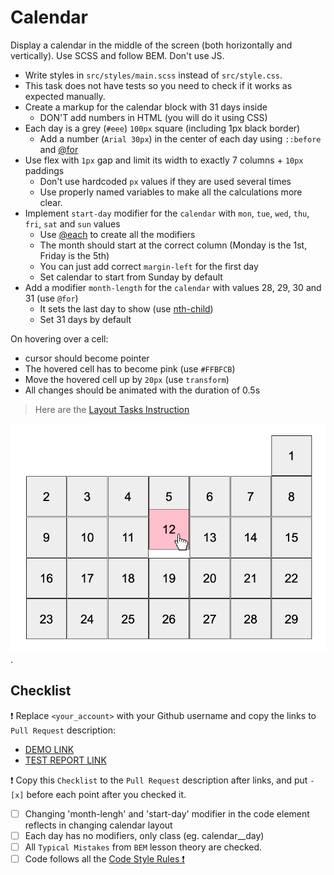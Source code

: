 # Calendar

Display a calendar in the middle of the screen (both horizontally and vertically). Use SCSS and follow BEM. Don't use JS.

- Write styles in `src/styles/main.scss` instead of `src/style.css`.
- This task does not have tests so you need to check if it works as expected manually.
- Create a markup for the calendar block with 31 days inside
  - DON'T add numbers in HTML (you will do it using CSS)
- Each day is a grey (`#eee`) `100px` square (including 1px black border)
  - Add a number (`Arial 30px`) in the center of each day using `::before` and [@for](https://sass-lang.com/documentation/at-rules/control/for)
- Use flex with `1px` gap and limit its width to exactly 7 columns + `10px` paddings
  - Don't use hardcoded `px` values if they are used several times
  - Use properly named variables to make all the calculations more clear.
- Implement `start-day` modifier for the `calendar` with `mon`, `tue`, `wed`, `thu`, `fri`, `sat` and `sun` values
  - Use [@each](https://sass-lang.com/documentation/at-rules/control/each) to create all the modifiers
  - The month should start at the correct column (Monday is the 1st, Friday is the 5th)
  - You can just add correct `margin-left` for the first day
  - Set calendar to start from Sunday by default
- Add a modifier `month-length` for the `calendar` with values 28, 29, 30 and 31 (use `@for`)
  - It sets the last day to show (use [nth-child](https://css-tricks.com/how-nth-child-works/))
  - Set 31 days by default

On hovering over a cell:
- cursor should become pointer
- The hovered cell has to become pink (use `#FFBFCB`)
- Move the hovered cell up by `20px` (use `transform`)
- All changes should be animated with the duration of 0.5s

> Here are the [Layout Tasks Instruction](https://github.com/mate-academy/layout_task-guideline#how-to-solve-the-layout-tasks-on-github)

![reference image](reference.png).

## Checklist

❗️ Replace `<your_account>` with your Github username and copy the links to `Pull Request` description:

- [DEMO LINK](https://OleksiiNesteruk.github.io/layout_calendar/)
- [TEST REPORT LINK](https://OleksiiNesteruk.github.io/layout_calendar/report/html_report/)

❗️ Copy this `Checklist` to the `Pull Request` description after links, and put `- [x]` before each point after you checked it.

- [ ] Changing 'month-lengh' and 'start-day' modifier in the code element
reflects in changing calendar layout
- [ ] Each day has no modifiers, only class (eg. calendar__day)
- [ ] All `Typical Mistakes` from `BEM` lesson theory are checked.
- [ ] Code follows all the [Code Style Rules ❗️](https://mate-academy.github.io/layout_task-guideline/html-css-code-style-rules)
